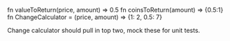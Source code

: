 fn valueToReturn(price, amount) => 0.5
fn coinsToReturn(amount) => {0.5:1}
fn ChangeCalculator = (price, amount) => {1: 2, 0.5: 7}  

Change calculator should pull in top two, mock these for unit tests. 
